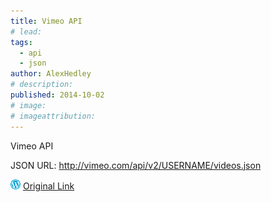 ```yaml
---
title: Vimeo API
# lead:
tags:
  - api
  - json
author: AlexHedley
# description:
published: 2014-10-02
# image:
# imageattribution:
---
```


Vimeo API

JSON URL: http://vimeo.com/api/v2/USERNAME/videos.json

![Wordpress](../images/wordpress.png "Wordpress") [Original Link](https://alexhedley.wordpress.com/2014/10/02/vimeo-api/)
